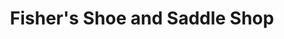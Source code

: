---
title: "Fisher's Shoe and Saddle Shop"
url: /madisonburg/fishers-shoe-and-saddle-shop/
shop: shop
---